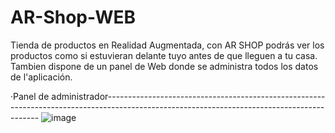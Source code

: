 # AR-Shop-WEB
Tienda de productos en Realidad Augmentada, con AR SHOP podrás ver los productos como si estuvieran delante tuyo antes de que lleguen a tu casa. Tambien dispone de un panel de Web donde se administra todos los datos de l'aplicación.


·Panel de administrador-------------------------------------------------------------------------------------------------------------------------------------------
![image](https://github.com/IGprojects/AR-Shop/blob/main/assets/Captura1.png)
